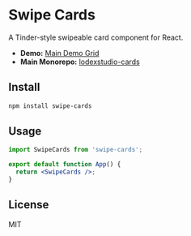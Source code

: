 # Swipe Cards

A Tinder-style swipeable card component for React.

- **Demo:** [Main Demo Grid](https://lodexstudio-cards.vercel.app/)
- **Main Monorepo:** [lodexstudio-cards](https://github.com/lodsa-ntos/lodexstudio-cards)

## Install

```bash
npm install swipe-cards
```

## Usage

```jsx
import SwipeCards from 'swipe-cards';

export default function App() {
  return <SwipeCards />;
}
```

## License
MIT
